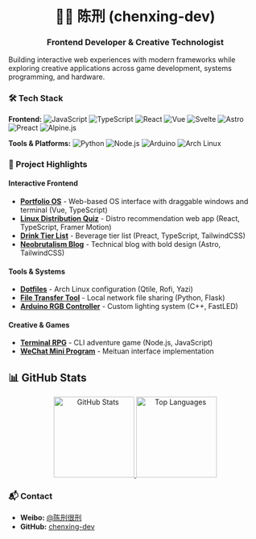 <h1 align="center">👨‍💻 <a src="https://github.com/chenxing-dev">陈刑 (chenxing-dev)</a></h1>
<h3 align="center">Frontend Developer & Creative Technologist</h3>

Building interactive web experiences with modern frameworks while exploring creative applications across game development, systems programming, and hardware.

### 🛠️ Tech Stack

**Frontend:**
![JavaScript](https://img.shields.io/badge/JavaScript-F7DF1E?style=flat&logo=javascript&logoColor=black) ![TypeScript](https://img.shields.io/badge/TypeScript-3178C6?style=flat&logo=typescript&logoColor=white) ![React](https://img.shields.io/badge/React-61DAFB?style=flat&logo=react&logoColor=black) ![Vue](https://img.shields.io/badge/Vue\.js-4FC08D?style=flat&logo=vuedotjs&logoColor=white)
![Svelte](https://img.shields.io/badge/Svelte-FF3E00?style=flat&logo=svelte&logoColor=white) ![Astro](https://img.shields.io/badge/Astro-BC52EE?style=flat&logo=astro&logoColor=white) ![Preact](https://img.shields.io/badge/Preact-673AB8?style=flat&logo=preact&logoColor=white) ![Alpine.js](https://img.shields.io/badge/Alpine\.js-8BC0D0?style=flat&logo=alpinedotjs&logoColor=black)  

**Tools & Platforms:**
![Python](https://img.shields.io/badge/Python-3776AB?style=flat&logo=python&logoColor=white) ![Node.js](https://img.shields.io/badge/Node\.js-339933?style=flat&logo=nodedotjs&logoColor=white) ![Arduino](https://img.shields.io/badge/Arduino-00878F?style=flat&logo=arduino&logoColor=white) ![Arch Linux](https://img.shields.io/badge/Arch_Linux-1793D1?style=flat&logo=arch-linux&logoColor=white)

### 📁 Project Highlights

#### Interactive Frontend
- **[Portfolio OS](https://chenxing-dev.github.io)** - Web-based OS interface with draggable windows and terminal (Vue, TypeScript)
- **[Linux Distribution Quiz](https://github.com/chenxing-dev/linux-distro-quiz)** - Distro recommendation web app (React, TypeScript, Framer Motion)
- **[Drink Tier List](https://github.com/chenxing-dev/drink-tier-list)** - Beverage tier list (Preact, TypeScript, TailwindCSS)
- **[Neobrutalism Blog](https://github.com/chenxing-dev/blog)** - Technical blog with bold design (Astro, TailwindCSS)

#### Tools & Systems
- **[Dotfiles](https://github.com/chenxing-dev/dotfiles)** - Arch Linux configuration (Qtile, Rofi, Yazi)
- **[File Transfer Tool](https://github.com/chenxing-dev/file-transfer)** - Local network file sharing (Python, Flask)
- **[Arduino RGB Controller](https://github.com/chenxing-dev/arduino-rgb-light)** - Custom lighting system (C++, FastLED)

#### Creative & Games
- **[Terminal RPG](https://github.com/chenxing-dev/text-rpg)** - CLI adventure game (Node.js, JavaScript)
- **[WeChat Mini Program](https://github.com/chenxing-dev/wechat-prank)** - Meituan interface implementation

## 📊 GitHub Stats

<div align="center">
  <!-- GitHub Readme Stats -->
  <a href="https://github.com/chenxing-dev">
    <img height="160em" src="https://github-readme-stats.vercel.app/api?username=chenxing-dev&show_icons=true&theme=graywhite&hide_border=true" alt="GitHub Stats" />
  </a>
  <a href="https://github.com/chenxing-dev">
    <img height="160em" src="https://github-readme-stats.vercel.app/api/top-langs/?username=chenxing-dev&layout=compact&theme=graywhite&hide_border=true&langs_count=8" alt="Top Languages" />
  </a>
</div>

### 📬 Contact

- **Weibo:** [@陈刑很刑](https://weibo.com/u/7874224893)
- **GitHub:** [chenxing-dev](https://github.com/chenxing-dev)